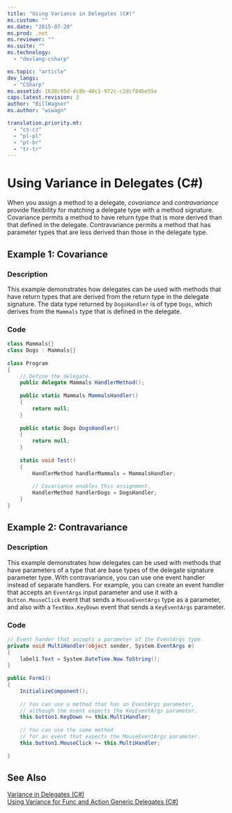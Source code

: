 ```yaml
---
title: "Using Variance in Delegates (C#)"
ms.custom: ""
ms.date: "2015-07-20"
ms.prod: .net
ms.reviewer: ""
ms.suite: ""
ms.technology: 
  - "devlang-csharp"

ms.topic: "article"
dev_langs: 
  - "CSharp"
ms.assetid: 1638c95d-dc8b-40c1-972c-c2dcf84be55e
caps.latest.revision: 3
author: "BillWagner"
ms.author: "wiwagn"

translation.priority.mt: 
  - "cs-cz"
  - "pl-pl"
  - "pt-br"
  - "tr-tr"
---
```

# Using Variance in Delegates (C#)
When you assign a method to a delegate, *covariance* and *contravariance* provide flexibility for matching a delegate type with a method signature. Covariance permits a method to have return type that is more derived than that defined in the delegate. Contravariance permits a method that has parameter types that are less derived than those in the delegate type.  
  
## Example 1: Covariance  
  
### Description  
 This example demonstrates how delegates can be used with methods that have return types that are derived from the return type in the delegate signature. The data type returned by `DogsHandler` is of type `Dogs`, which derives from the `Mammals` type that is defined in the delegate.  
  
### Code  
  
```csharp  
class Mammals{}  
class Dogs : Mammals{}  
  
class Program  
{  
    // Define the delegate.  
    public delegate Mammals HandlerMethod();  
  
    public static Mammals MammalsHandler()  
    {  
        return null;  
    }  
  
    public static Dogs DogsHandler()  
    {  
        return null;  
    }  
  
    static void Test()  
    {  
        HandlerMethod handlerMammals = MammalsHandler;  
  
        // Covariance enables this assignment.  
        HandlerMethod handlerDogs = DogsHandler;  
    }  
}  
```  
  
## Example 2: Contravariance  
  
### Description  
 This example demonstrates how delegates can be used with methods that have parameters of a type that are base types of the delegate signature parameter type. With contravariance, you can use one event handler instead of separate handlers. For example, you can create an event handler that accepts an `EventArgs` input parameter and use it with a `Button.MouseClick` event that sends a `MouseEventArgs` type as a parameter, and also with a `TextBox.KeyDown` event that sends a `KeyEventArgs` parameter.  
  
### Code  
  
```csharp  
// Event hander that accepts a parameter of the EventArgs type.  
private void MultiHandler(object sender, System.EventArgs e)  
{  
    label1.Text = System.DateTime.Now.ToString();  
}  
  
public Form1()  
{  
    InitializeComponent();  
  
    // You can use a method that has an EventArgs parameter,  
    // although the event expects the KeyEventArgs parameter.  
    this.button1.KeyDown += this.MultiHandler;  
  
    // You can use the same method   
    // for an event that expects the MouseEventArgs parameter.  
    this.button1.MouseClick += this.MultiHandler;  
  
}  
```  
  
## See Also  
 [Variance in Delegates (C#)](../../../../csharp/programming-guide/concepts/covariance-contravariance/variance-in-delegates.md)   
 [Using Variance for Func and Action Generic Delegates (C#)](../../../../csharp/programming-guide/concepts/covariance-contravariance/using-variance-for-func-and-action-generic-delegates.md)

